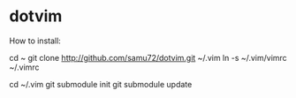 dotvim
======
How to install:

cd ~
git clone http://github.com/samu72/dotvim.git ~/.vim
ln -s ~/.vim/vimrc ~/.vimrc


cd ~/.vim
git submodule init
git submodule update
